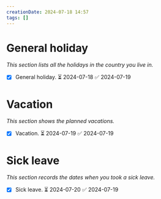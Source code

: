 ```yaml
---
creationDate: 2024-07-18 14:57
tags: []
---
```

# General holiday
*This section lists all the holidays in the country you live in.*
- [x] General holiday. ⏳ 2024-07-18 ✅ 2024-07-19
# Vacation
*This section shows the planned vacations.*
- [x] Vacation. ⏳ 2024-07-19 ✅ 2024-07-19
# Sick leave
*This section records the dates when you took a sick leave.*
- [x] Sick leave. ⏳ 2024-07-20 ✅ 2024-07-19